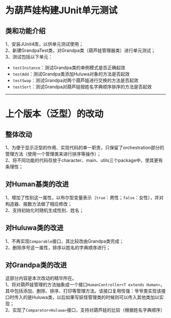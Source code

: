 # 为葫芦娃构建JUnit单元测试
## 类和功能介绍
1、安装JUnit4库，以供单元测试使用；  
2、新建GrandpaTest类，对Grandpa类（葫芦娃管理器类）进行单元测试；  
3、测试包括以下单元：  
+ `testInstance`：测试Grandpa类的单例模式是否正确起效
+ `testAdd`：测试Grandpa类添加Huluwa对象的方法是否起效
+ `testSwap`：测试Grandpa对两个葫芦娃进行交换的方法是否起效
+ `testSort`：测试Grandpa对葫芦娃按姓名字典顺序排序的方法是否起效
***
# 上个版本（泛型）的改动
## 整体改动
1、为便于显示泛型的作用、实现代码的单一职责，只保留了orchestration部分的管理方法（使用一个管理类来进行排序等操作）；  
2、将不同功能的代码存放于character、main、utils三个package中，使其更有条理性；  
## 对Human基类的改进
1、增加了性别这一属性，以布尔型变量表示（`true`：男性；`false`：女性），并对构造器、报数方法做了相应修改；   
2、支持初始化时随机生成性别、姓名；  
## 对Huluwa类的改进
1、不再实现`Comparable`接口，其比较改由Grandpa类完成；  
2、删除序号这一属性，排序以姓名的字典顺序进行；  
## 对Grandpa类的改进
这部分内容是本次改动的精华所在。  
1、将对葫芦娃管理的方法抽象成一个接口`HumanController<T extends Human>`，其中包括添加、删除、排序、打印等管理方法。该接口复用性强：爷爷类实现该接口时传入的是Huluwa类，以后如果写妖怪管理类的时候则可以传入其他类加以实现；  
2、实现了`Comparator<Huluwa>`接口，支持对葫芦娃的比较（根据姓名字典顺序）
